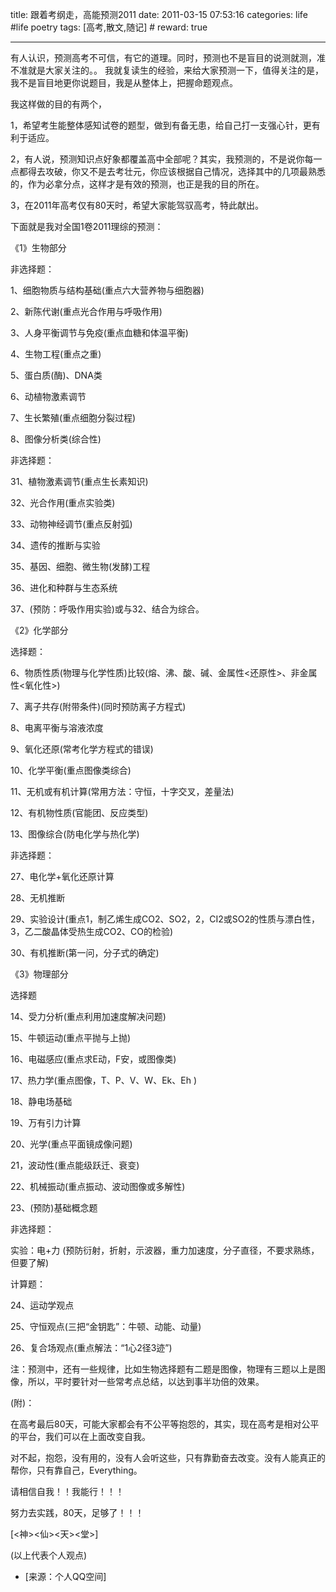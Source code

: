 title: 跟着考纲走，高能预测2011
date: 2011-03-15 07:53:16
categories: life #life poetry
tags: [高考,散文,随记]  # <!--more-->
reward: true

---

有人认识，预测高考不可信，有它的道理。同时，预测也不是盲目的说测就测，准不准就是大家关注的。。
我就复读生的经验，来给大家预测一下，值得关注的是，我不是盲目地更你说题目，我是从整体上，把握命题观点。

我这样做的目的有两个，

1，希望考生能整体感知试卷的题型，做到有备无患，给自己打一支强心针，更有利于适应。

2，有人说，预测知识点好象都覆盖高中全部呢？其实，我预测的，不是说你每一点都得去攻破，你又不是去考壮元，你应该根据自己情况，选择其中的几项最熟悉的，作为必拿分点，这样才是有效的预测，也正是我的目的所在。

3，在2011年高考仅有80天时，希望大家能驾驭高考，特此献出。

<!--more-->

下面就是我对全国1卷2011理综的预测：

《1》生物部分

非选择题：

1、细胞物质与结构基础(重点六大营养物与细胞器)

2、新陈代谢(重点光合作用与呼吸作用)

3、人身平衡调节与免疫(重点血糖和体温平衡)

4、生物工程(重点之重)

5、蛋白质(酶)、DNA类

6、动植物激素调节

7、生长繁殖(重点细胞分裂过程)

8、图像分析类(综合性)

非选择题：

31、植物激素调节(重点生长素知识)

32、光合作用(重点实验类)

33、动物神经调节(重点反射弧)

34、遗传的推断与实验

35、基因、细胞、微生物(发酵)工程

36、进化和种群与生态系统

37、(预防：呼吸作用实验)或与32、结合为综合。







《2》化学部分

选择题：

6、物质性质(物理与化学性质)比较(熔、沸、酸、碱、金属性<还原性>、非金属性<氧化性>)

7、离子共存(附带条件)(同时预防离子方程式)

8、电离平衡与溶液浓度

9、氧化还原(常考化学方程式的错误)

10、化学平衡(重点图像类综合)

11、无机或有机计算(常用方法：守恒，十字交叉，差量法)

12、有机物性质(官能团、反应类型)

13、图像综合(防电化学与热化学)



非选择题：

27、电化学+氧化还原计算

28、无机推断

29、实验设计(重点1，制乙烯生成CO2、SO2，2，CI2或SO2的性质与漂白性，3，乙二酸晶体受热生成CO2、CO的检验)

30、有机推断(第一问，分子式的确定)







《3》物理部分

选择题

14、受力分析(重点利用加速度解决问题)

15、牛顿运动(重点平抛与上抛)

16、电磁感应(重点求E动，F安，或图像类)

17、热力学(重点图像，T、P、V、W、Ek、Eh )

18、静电场基础

19、万有引力计算

20、光学(重点平面镜成像问题)

21，波动性(重点能级跃迁、衰变)

22、机械振动(重点振动、波动图像或多解性)

23、(预防)基础概念题



非选择题：

实验：电+力 (预防衍射，折射，示波器，重力加速度，分子直径，不要求熟练，但要了解)

计算题：

24、运动学观点

25、守恒观点(三把“金钥匙”：牛顿、动能、动量)

26、复合场观点(重点解法：“1心2径3迹”)



注：预测中，还有一些规律，比如生物选择题有二题是图像，物理有三题以上是图像，所以，平时要针对一些常考点总结，以达到事半功倍的效果。







(附)：

在高考最后80天，可能大家都会有不公平等抱怨的，其实，现在高考是相对公平的平台，我们可以在上面改变自我。

对不起，抱怨，没有用的，没有人会听这些，只有靠勤奋去改变。没有人能真正的帮你，只有靠自己，Everything。

请相信自我！！我能行！！！

努力去实践，80天，足够了！！！



[<神><仙><天><堂>]

(以上代表个人观点)


- [来源：个人QQ空间]
